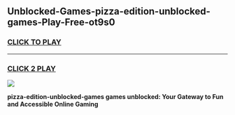 
## Unblocked-Games-pizza-edition-unblocked-games-Play-Free-ot9s0
<h3>
<a href="https://premium76.site?title=pizza-edition-unblocked-games&ref=23A">CLICK TO PLAY</a></h3>
<hr>

<h3>
<a href="https://premium76.site?title=pizza-edition-unblocked-games&ref=23A">CLICK 2 PLAY</a>
  
</h3>

<a href="https://premium76.site?title=pizza-edition-unblocked-games&ref=23A"><img src="https://clearcache.store/games.png"></a>


**pizza-edition-unblocked-games games unblocked: Your Gateway to Fun and Accessible Online Gaming**

